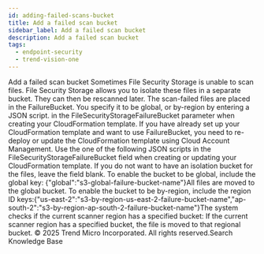```yaml
---
id: adding-failed-scans-bucket
title: Add a failed scan bucket
sidebar_label: Add a failed scan bucket
description: Add a failed scan bucket
tags:
  - endpoint-security
  - trend-vision-one
---
```


 Add a failed scan bucket Sometimes File Security Storage is unable to scan files. File Security Storage allows you to isolate these files in a separate bucket. They can then be rescanned later. The scan-failed files are placed in the FailureBucket. You specify it to be global, or by-region by entering a JSON script. in the FileSecurityStorageFailureBucket parameter when creating your CloudFormation template. If you have already set up your CloudFormation template and want to use FailureBucket, you need to re-deploy or update the CloudFormation template using Cloud Account Management. Use the one of the following JSON scripts in the FileSecurityStorageFailureBucket field when creating or updating your CloudFormation template. If you do not want to have an isolation bucket for the files, leave the field blank. To enable the bucket to be global, include the global key: {"global":"s3-global-failure-bucket-name"}All files are moved to the global bucket. To enable the bucket to be by-region, include the region ID keys:{"us-east-2":"s3-by-region-us-east-2-failure-bucket-name","ap-south-2":"s3-by-region-ap-south-2-failure-bucket-name"}The system checks if the current scanner region has a specified bucket: If the current scanner region has a specified bucket, the file is moved to that regional bucket. © 2025 Trend Micro Incorporated. All rights reserved.Search Knowledge Base